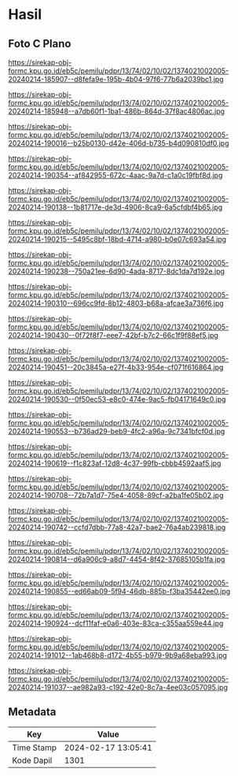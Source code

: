 # Hasil

## Foto C Plano

https://sirekap-obj-formc.kpu.go.id/eb5c/pemilu/pdpr/13/74/02/10/02/1374021002005-20240214-185907--d8fefa9e-195b-4b04-97f6-77b6a2039bc1.jpg

https://sirekap-obj-formc.kpu.go.id/eb5c/pemilu/pdpr/13/74/02/10/02/1374021002005-20240214-185948--a7db60f1-1ba1-486b-864d-37f8ac4806ac.jpg

https://sirekap-obj-formc.kpu.go.id/eb5c/pemilu/pdpr/13/74/02/10/02/1374021002005-20240214-190016--b25b0130-d42e-406d-b735-b4d090810df0.jpg

https://sirekap-obj-formc.kpu.go.id/eb5c/pemilu/pdpr/13/74/02/10/02/1374021002005-20240214-190354--af842955-672c-4aac-9a7d-c1a0c19fbf8d.jpg

https://sirekap-obj-formc.kpu.go.id/eb5c/pemilu/pdpr/13/74/02/10/02/1374021002005-20240214-190138--1b81717e-de3d-4906-8ca9-6a5cfdbf4b65.jpg

https://sirekap-obj-formc.kpu.go.id/eb5c/pemilu/pdpr/13/74/02/10/02/1374021002005-20240214-190215--5495c8bf-18bd-4714-a980-b0e07c693a54.jpg

https://sirekap-obj-formc.kpu.go.id/eb5c/pemilu/pdpr/13/74/02/10/02/1374021002005-20240214-190238--750a21ee-6d90-4ada-8717-8dc1da7d192e.jpg

https://sirekap-obj-formc.kpu.go.id/eb5c/pemilu/pdpr/13/74/02/10/02/1374021002005-20240214-190310--696cc9fd-8b12-4803-b68a-afcae3a736f6.jpg

https://sirekap-obj-formc.kpu.go.id/eb5c/pemilu/pdpr/13/74/02/10/02/1374021002005-20240214-190430--0f72f8f7-eee7-42bf-b7c2-66c1f9f88ef5.jpg

https://sirekap-obj-formc.kpu.go.id/eb5c/pemilu/pdpr/13/74/02/10/02/1374021002005-20240214-190451--20c3845a-e27f-4b33-954e-cf071f616864.jpg

https://sirekap-obj-formc.kpu.go.id/eb5c/pemilu/pdpr/13/74/02/10/02/1374021002005-20240214-190530--0f50ec53-e8c0-474e-9ac5-fb04171649c0.jpg

https://sirekap-obj-formc.kpu.go.id/eb5c/pemilu/pdpr/13/74/02/10/02/1374021002005-20240214-190553--b736ad29-beb9-4fc2-a96a-9c7341bfcf0d.jpg

https://sirekap-obj-formc.kpu.go.id/eb5c/pemilu/pdpr/13/74/02/10/02/1374021002005-20240214-190619--f1c823af-12d8-4c37-99fb-cbbb4592aaf5.jpg

https://sirekap-obj-formc.kpu.go.id/eb5c/pemilu/pdpr/13/74/02/10/02/1374021002005-20240214-190708--72b7a1d7-75e4-4058-89cf-a2ba1fe05b02.jpg

https://sirekap-obj-formc.kpu.go.id/eb5c/pemilu/pdpr/13/74/02/10/02/1374021002005-20240214-190742--ccfd7dbb-77a8-42a7-bae2-76a4ab239818.jpg

https://sirekap-obj-formc.kpu.go.id/eb5c/pemilu/pdpr/13/74/02/10/02/1374021002005-20240214-190814--d6a906c9-a8d7-4454-8f42-37685105b1fa.jpg

https://sirekap-obj-formc.kpu.go.id/eb5c/pemilu/pdpr/13/74/02/10/02/1374021002005-20240214-190855--ed66ab09-5f94-46db-885b-f3ba35442ee0.jpg

https://sirekap-obj-formc.kpu.go.id/eb5c/pemilu/pdpr/13/74/02/10/02/1374021002005-20240214-190924--dcf11faf-e0a6-403e-83ca-c355aa559e44.jpg

https://sirekap-obj-formc.kpu.go.id/eb5c/pemilu/pdpr/13/74/02/10/02/1374021002005-20240214-191012--1ab468b8-d172-4b55-b979-9b9a68eba993.jpg

https://sirekap-obj-formc.kpu.go.id/eb5c/pemilu/pdpr/13/74/02/10/02/1374021002005-20240214-191037--ae982a93-c192-42e0-8c7a-4ee03c057095.jpg


## Metadata

| Key        | Value               |
| ---------- | ------------------- |
| Time Stamp | 2024-02-17 13:05:41 |
| Kode Dapil | 1301                |



